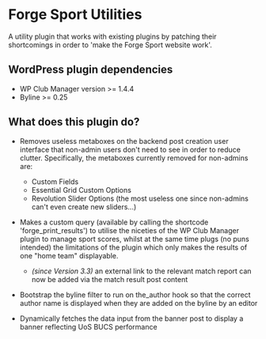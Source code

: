 # Forge Sport Utilities
A utility plugin that works with existing plugins by patching their shortcomings in order to 'make the Forge Sport website work'.
## WordPress plugin dependencies
* WP Club Manager version >= 1.4.4
* Byline >= 0.25

## What does this plugin do?
* Removes useless metaboxes on the backend post creation user interface
that non-admin users don't need to see in order to reduce clutter. Specifically,
the metaboxes currently removed for non-admins are:
  * Custom Fields
  * Essential Grid Custom Options
  * Revolution Slider Options (the most useless one since non-admins can't even create new sliders...)

* Makes a custom query (available by calling the shortcode 'forge_print_results')
to utilise the niceties of the WP Club Manager plugin to manage sport scores,
whilst at the same time plugs (no puns intended) the limitations of the plugin
which only makes the results of one "home team" displayable.
  * _(since Version 3.3)_ an external link to the relevant match report can now be added via the match result post content

* Bootstrap the byline filter to run on the_author hook so that the correct author
name is displayed when they are added on the byline by an editor

* Dynamically fetches the data input from the banner post to display a banner reflecting UoS
BUCS performance 

